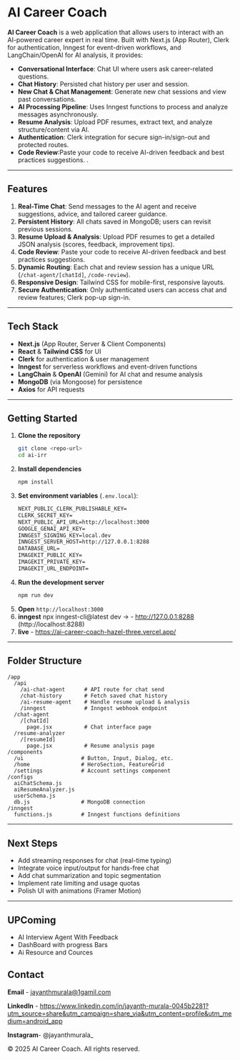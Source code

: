 # AI Career Coach

**AI Career Coach** is a web application that allows users to interact with an AI-powered career expert in real time. Built with Next.js (App Router), Clerk for authentication, Inngest for event-driven workflows, and LangChain/OpenAI for AI analysis, it provides:

- **Conversational Interface**: Chat UI where users ask career-related questions.
- **Chat History**: Persisted chat history per user and session.
- **New Chat & Chat Management**: Generate new chat sessions and view past conversations.
- **AI Processing Pipeline**: Uses Inngest functions to process and analyze messages asynchronously.
- **Resume Analysis**: Upload PDF resumes, extract text, and analyze structure/content via AI.
- **Authentication**: Clerk integration for secure sign-in/sign-out and protected routes.
- **Code Review**:Paste your code to receive AI-driven feedback and best practices suggestions. .

---

## Features

1. **Real-Time Chat**: Send messages to the AI agent and receive suggestions, advice, and tailored career guidance.
2. **Persistent History**: All chats saved in MongoDB; users can revisit previous sessions.
3. **Resume Upload & Analysis**: Upload PDF resumes to get a detailed JSON analysis (scores, feedback, improvement tips).
4. **Code Review**: Paste your code to receive AI-driven feedback and best practices suggestions.
5. **Dynamic Routing**: Each chat and review session has a unique URL (`/chat-agent/[chatId]`, `/code-review`).
6. **Responsive Design**: Tailwind CSS for mobile-first, responsive layouts.
7. **Secure Authentication**: Only authenticated users can access chat and review features; Clerk pop-up sign-in.

---

## Tech Stack

- **Next.js** (App Router, Server & Client Components)
- **React** & **Tailwind CSS** for UI
- **Clerk** for authentication & user management
- **Inngest** for serverless workflows and event-driven functions
- **LangChain** & **OpenAI** (Gemini) for AI chat and resume analysis
- **MongoDB** (via Mongoose) for persistence
- **Axios** for API requests

---

## Getting Started

1. **Clone the repository**
   ```bash
   git clone <repo-url>
   cd ai-irr
   ```
2. **Install dependencies**
   ```bash
   npm install
   ```
3. **Set environment variables** (`.env.local`):
   ```txt
   NEXT_PUBLIC_CLERK_PUBLISHABLE_KEY=
   CLERK_SECRET_KEY=
   NEXT_PUBLIC_API_URL=http://localhost:3000
   GOOGLE_GENAI_API_KEY=
   INNGEST_SIGNING_KEY=local.dev
   INNGEST_SERVER_HOST=http://127.0.0.1:8288
   DATABASE_URL=
   IMAGEKIT_PUBLIC_KEY=
   IMAGEKIT_PRIVATE_KEY=
   IMAGEKIT_URL_ENDPOINT=
   ```
4. **Run the development server**
   ```bash
   npm run dev
   ```
5. **Open** `http://localhost:3000`
6. **inngest** npx inngest-cli@latest dev -> - http://127.0.0.1:8288 (http://localhost:8288)
7. **live** - https://ai-career-coach-hazel-three.vercel.app/

---

## Folder Structure

```
/app
  /api
    /ai-chat-agent      # API route for chat send
    /chat-history       # Fetch saved chat history
    /ai-resume-agent    # Handle resume upload & analysis
    /inngest            # Inngest webhook endpoint
  /chat-agent
    /[chatId]
      page.jsx          # Chat interface page
  /resume-analyzer
    /[resumeId]
      page.jsx          # Resume analysis page
/components
  /ui                  # Button, Input, Dialog, etc.
  /home                # HeroSection, FeatureGrid
  /settings            # Account settings component
/configs
  aiChatSchema.js
  aiResumeAnalyzer.js
  userSchema.js
  db.js                # MongoDB connection
/inngest
  functions.js         # Inngest functions definitions
```

---

## Next Steps

- Add streaming responses for chat (real-time typing)
- Integrate voice input/output for hands-free chat
- Add chat summarization and topic segmentation
- Implement rate limiting and usage quotas
- Polish UI with animations (Framer Motion)

---

## UPComing

- AI Interview Agent With Feedback
- DashBoard with progress Bars
- Ai Resource and Cources

## Contact

**Email** - jayanthmurala@1gamil.com

**LinkedIn** - https://www.linkedin.com/in/jayanth-murala-0045b2281?utm_source=share&utm_campaign=share_via&utm_content=profile&utm_medium=android_app

**Instagram**- @jayanthmurala\_

© 2025 AI Career Coach. All rights reserved.
